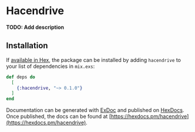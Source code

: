 # Hacendrive

**TODO: Add description**

## Installation

If [available in Hex](https://hex.pm/docs/publish), the package can be installed
by adding `hacendrive` to your list of dependencies in `mix.exs`:

```elixir
def deps do
  [
    {:hacendrive, "~> 0.1.0"}
  ]
end
```

Documentation can be generated with [ExDoc](https://github.com/elixir-lang/ex_doc)
and published on [HexDocs](https://hexdocs.pm). Once published, the docs can
be found at [https://hexdocs.pm/hacendrive](https://hexdocs.pm/hacendrive).


